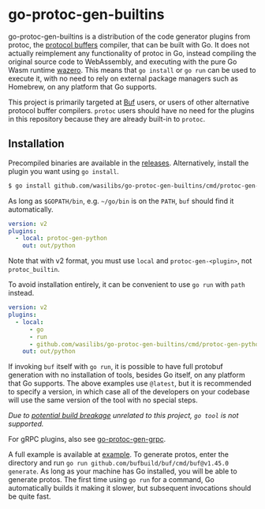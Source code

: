# go-protoc-gen-builtins

go-protoc-gen-builtins is a distribution of the code generator plugins from protoc, the
[protocol buffers][1] compiler, that can be built with Go. It does not actually reimplement any
functionality of protoc in Go, instead compiling the original source code to WebAssembly, and
executing with the pure Go Wasm runtime [wazero][2]. This means that `go install` or `go run`
can be used to execute it, with no need to rely on external package managers such as Homebrew,
on any platform that Go supports.

This project is primarily targeted at [Buf][3] users, or users of other alternative protocol buffer
compilers. `protoc` users should have no need for the plugins in this repository because they are
already built-in to `protoc`.

## Installation

Precompiled binaries are available in the [releases](https://github.com/wasilibs/go-protoc-gen-builtins/releases).
Alternatively, install the plugin you want using `go install`.

```bash
$ go install github.com/wasilibs/go-protoc-gen-builtins/cmd/protoc-gen-python@latest
```

As long as `$GOPATH/bin`, e.g. `~/go/bin` is on the `PATH`, `buf` should find it automatically.

```yaml
version: v2
plugins:
  - local: protoc-gen-python
    out: out/python
```

Note that with v2 format, you must use `local` and `protoc-gen-<plugin>`, not `protoc_builtin`.

To avoid installation entirely, it can be convenient to use `go run` with `path` instead.

```yaml
version: v2
plugins:
  - local:
      - go
      - run
      - github.com/wasilibs/go-protoc-gen-builtins/cmd/protoc-gen-python@latest
    out: out/python
```

If invoking `buf` itself with `go run`, it is possible to have full protobuf generation with no
installation of tools, besides Go itself, on any platform that Go supports. The above examples use
`@latest`, but it is recommended to specify a version, in which case all of the developers on your
codebase will use the same version of the tool with no special steps.

_Due to [potential build breakage](https://github.com/golang/go/issues/71192) unrelated to this project,
`go tool` is not supported._

For gRPC plugins, also see [go-protoc-gen-grpc][4].

A full example is available at [example](./example/). To generate protos, enter the directory and run
`go run github.com/bufbuild/buf/cmd/buf@v1.45.0 generate`. As long as your machine has Go installed,
you will be able to generate protos. The first time using `go run` for a command, Go automatically builds
it making it slower, but subsequent invocations should be quite fast.

[1]: https://protobuf.dev/
[2]: https://wazero.io/
[3]: https://buf.build/
[4]: https://github.com/wasilibs/go-protoc-gen-grpc
